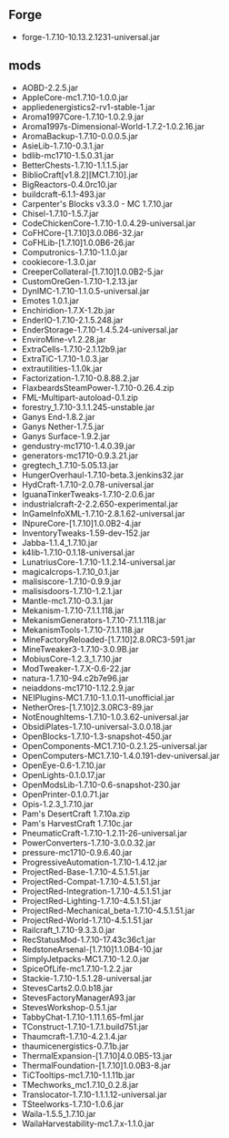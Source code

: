 ## Forge
* forge-1.7.10-10.13.2.1231-universal.jar
## mods
* AOBD-2.2.5.jar
* AppleCore-mc1.7.10-1.0.0.jar
* appliedenergistics2-rv1-stable-1.jar
* Aroma1997Core-1.7.10-1.0.2.9.jar
* Aroma1997s-Dimensional-World-1.7.2-1.0.2.16.jar
* AromaBackup-1.7.10-0.0.0.5.jar
* AsieLib-1.7.10-0.3.1.jar
* bdlib-mc1710-1.5.0.31.jar
* BetterChests-1.7.10-1.1.1.5.jar
* BiblioCraft[v1.8.2][MC1.7.10].jar
* BigReactors-0.4.0rc10.jar
* buildcraft-6.1.1-493.jar
* Carpenter's Blocks v3.3.0 - MC 1.7.10.jar
* Chisel-1.7.10-1.5.7.jar
* CodeChickenCore-1.7.10-1.0.4.29-universal.jar
* CoFHCore-[1.7.10]3.0.0B6-32.jar
* CoFHLib-[1.7.10]1.0.0B6-26.jar
* Computronics-1.7.10-1.1.0.jar
* cookiecore-1.3.0.jar
* CreeperCollateral-[1.7.10]1.0.0B2-5.jar
* CustomOreGen-1.7.10-1.2.13.jar
* DynIMC-1.7.10-1.1.0.5-universal.jar
* Emotes 1.0.1.jar
* Enchiridion-1.7.X-1.2b.jar
* EnderIO-1.7.10-2.1.5.248.jar
* EnderStorage-1.7.10-1.4.5.24-universal.jar
* EnviroMine-v1.2.28.jar
* ExtraCells-1.7.10-2.1.12b9.jar
* ExtraTiC-1.7.10-1.0.3.jar
* extrautilities-1.1.0k.jar
* Factorization-1.7.10-0.8.88.2.jar
* FlaxbeardsSteamPower-1.7.10-0.26.4.zip
* FML-Multipart-autoload-0.1.zip
* forestry_1.7.10-3.1.1.245-unstable.jar
* Ganys End-1.8.2.jar
* Ganys Nether-1.7.5.jar
* Ganys Surface-1.9.2.jar
* gendustry-mc1710-1.4.0.39.jar
* generators-mc1710-0.9.3.21.jar
* gregtech_1.7.10-5.05.13.jar
* HungerOverhaul-1.7.10-beta.3.jenkins32.jar
* HydCraft-1.7.10-2.0.78-universal.jar
* IguanaTinkerTweaks-1.7.10-2.0.6.jar
* industrialcraft-2-2.2.650-experimental.jar
* InGameInfoXML-1.7.10-2.8.1.62-universal.jar
* INpureCore-[1.7.10]1.0.0B2-4.jar
* InventoryTweaks-1.59-dev-152.jar
* Jabba-1.1.4_1.7.10.jar
* k4lib-1.7.10-0.1.18-universal.jar
* LunatriusCore-1.7.10-1.1.2.14-universal.jar
* magicalcrops-1.7.10_0.1.jar
* malisiscore-1.7.10-0.9.9.jar
* malisisdoors-1.7.10-1.2.1.jar
* Mantle-mc1.7.10-0.3.1.jar
* Mekanism-1.7.10-7.1.1.118.jar
* MekanismGenerators-1.7.10-7.1.1.118.jar
* MekanismTools-1.7.10-7.1.1.118.jar
* MineFactoryReloaded-[1.7.10]2.8.0RC3-591.jar
* MineTweaker3-1.7.10-3.0.9B.jar
* MobiusCore-1.2.3_1.7.10.jar
* ModTweaker-1.7.X-0.6-22.jar
* natura-1.7.10-94.c2b7e96.jar
* neiaddons-mc1710-1.12.2.9.jar
* NEIPlugins-MC1.7.10-1.1.0.11-unofficial.jar
* NetherOres-[1.7.10]2.3.0RC3-89.jar
* NotEnoughItems-1.7.10-1.0.3.62-universal.jar
* ObsidiPlates-1.7.10-universal-3.0.0.18.jar
* OpenBlocks-1.7.10-1.3-snapshot-450.jar
* OpenComponents-MC1.7.10-0.2.1.25-universal.jar
* OpenComputers-MC1.7.10-1.4.0.191-dev-universal.jar
* OpenEye-0.6-1.7.10.jar
* OpenLights-0.1.0.17.jar
* OpenModsLib-1.7.10-0.6-snapshot-230.jar
* OpenPrinter-0.1.0.71.jar
* Opis-1.2.3_1.7.10.jar
* Pam's DesertCraft 1.7.10a.zip
* Pam's HarvestCraft 1.7.10c.jar
* PneumaticCraft-1.7.10-1.2.11-26-universal.jar
* PowerConverters-1.7.10-3.0.0.32.jar
* pressure-mc1710-0.9.6.40.jar
* ProgressiveAutomation-1.7.10-1.4.12.jar
* ProjectRed-Base-1.7.10-4.5.1.51.jar
* ProjectRed-Compat-1.7.10-4.5.1.51.jar
* ProjectRed-Integration-1.7.10-4.5.1.51.jar
* ProjectRed-Lighting-1.7.10-4.5.1.51.jar
* ProjectRed-Mechanical_beta-1.7.10-4.5.1.51.jar
* ProjectRed-World-1.7.10-4.5.1.51.jar
* Railcraft_1.7.10-9.3.3.0.jar
* RecStatusMod-1.7.10-17.43c36c1.jar
* RedstoneArsenal-[1.7.10]1.1.0B4-10.jar
* SimplyJetpacks-MC1.7.10-1.2.0.jar
* SpiceOfLife-mc1.7.10-1.2.2.jar
* Stackie-1.7.10-1.5.1.28-universal.jar
* StevesCarts2.0.0.b18.jar
* StevesFactoryManagerA93.jar
* StevesWorkshop-0.5.1.jar
* TabbyChat-1.7.10-1.11.1.65-fml.jar
* TConstruct-1.7.10-1.7.1.build751.jar
* Thaumcraft-1.7.10-4.2.1.4.jar
* thaumicenergistics-0.7.1b.jar
* ThermalExpansion-[1.7.10]4.0.0B5-13.jar
* ThermalFoundation-[1.7.10]1.0.0B3-8.jar
* TiCTooltips-mc1.7.10-1.1.11b.jar
* TMechworks_mc1.7.10_0.2.8.jar
* Translocator-1.7.10-1.1.1.12-universal.jar
* TSteelworks-1.7.10-1.0.6.jar
* Waila-1.5.5_1.7.10.jar
* WailaHarvestability-mc1.7.x-1.1.0.jar
